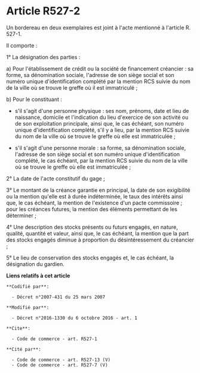 # Article R527-2

Un bordereau en deux exemplaires est joint à l'acte mentionné à l'article R. 527-1.

Il comporte :

1° La désignation des parties :

a) Pour l'établissement de crédit ou la société de financement créancier : sa forme, sa dénomination sociale, l'adresse de
son siège social et son numéro unique d'identification complété par la mention RCS suivie du nom de la ville où se trouve le
greffe où il est immatriculé ;

b) Pour le constituant :

- s'il s'agit d'une personne physique : ses nom, prénoms, date et lieu de naissance, domicile et l'indication du lieu
d'exercice de son activité ou de son exploitation principale, ainsi que, le cas échéant, son numéro unique d'identification
complété, s'il y a lieu, par la mention RCS suivie du nom de la ville où se trouve le greffe où elle est immatriculée ;

- s'il s'agit d'une personne morale : sa forme, sa dénomination sociale, l'adresse de son siège social et son numéro unique
d'identification complété, le cas échéant, par la mention RCS suivie du nom de la ville où se trouve le greffe où elle est
immatriculée ;

2° La date de l'acte constitutif du gage ;

3° Le montant de la créance garantie en principal, la date de son exigibilité ou la mention qu'elle est à durée indéterminée,
le taux des intérêts ainsi que, le cas échéant, la mention de l'existence d'un pacte commissoire ; pour les créances futures,
la mention des éléments permettant de les déterminer ; 

4° Une description des stocks présents ou futurs engagés, en nature, qualité, quantité et valeur, ainsi que, le cas échéant,
la mention que la part des stocks engagés diminue à proportion du désintéressement du créancier ;

5° Le lieu de conservation des stocks engagés et, le cas échéant, la désignation du gardien.

**Liens relatifs à cet article**

	**Codifié par**:

	  - Décret n°2007-431 du 25 mars 2007

	**Modifié par**:

	  - Décret n°2016-1330 du 6 octobre 2016 - art. 1

	**Cite**:

	  - Code de commerce - art. R527-1

	**Cité par**:

	  - Code de commerce - art. R527-13 (V)
	  - Code de commerce - art. R527-7 (V)
